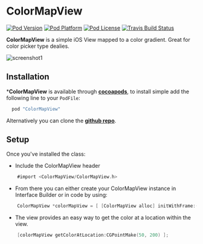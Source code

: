 ColorMapView
===

[![Pod Version](http://img.shields.io/cocoapods/v/ColorMapView.svg?style=flat)](http://cocoadocs.org/docsets/ColorMapView/)
[![Pod Platform](http://img.shields.io/cocoapods/p/ColorMapView.svg?style=flat)](http://cocoadocs.org/docsets/ColorMapView/)
[![Pod License](http://img.shields.io/cocoapods/l/ColorMapView.svg?style=flat)](http://cocoadocs.org/docsets/ColorMapView/)
[![Travis Build Status](http://img.shields.io/travis/yoiang/ColorMapView.svg?style=flat)](https://travis-ci.org/yoiang/ColorMapView)

**ColorMapView** is a simple iOS View mapped to a color gradient. Great for color picker type dealies.

![screenshot1](https://github.com/yoiang/ColorMapView/blob/master/Screenshots/screenshot1.png?raw=true)

Installation
---
***ColorMapView** is available through **[cocoapods](http://cocoapods.org)**, to install simple add the following line to your `PodFile`:

``` ruby
  pod "ColorMapView"
```

Alternatively you can clone the **[github repo](https://github.com/yoiang/ColorMapView)**.

Setup
---
Once you've installed the class:

* Include the ColorMapView header

``` objective-c
    #import <ColorMapView/ColorMapView.h>
```

* From there you can either create your ColorMapView instance in Interface Builder or in code by using:


``` objective-c
	ColorMapView *colorMapView = [ [ColorMapView alloc] initWithFrame:(CGRect)frame];
```

* The view provides an easy way to get the color at a location within the view.
``` objective-c
	[colorMapView getColorAtLocation:CGPointMake(50, 200) ];
```